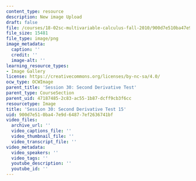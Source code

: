 ```yaml
---
content_type: resource
description: New image Upload
draft: false
file: /courses/18-02sc-multivariable-calculus-fall-2010/900d7e510ba47e9d64877ef2636741bf_MIT18_02SC_L10Brds_15.png
file_size: 15481
file_type: image/png
image_metadata:
  caption: ''
  credit: ''
  image-alt: ''
learning_resource_types:
- Image Gallery
license: https://creativecommons.org/licenses/by-nc-sa/4.0/
ocw_type: OCWImage
parent_title: 'Session 30: Second Derivative Test'
parent_type: CourseSection
parent_uid: 47187485-2c83-ac55-1b87-dcff9cb3f6cc
resourcetype: Image
title: 'Session 30: Second Derivative Test 15'
uid: 900d7e51-0ba4-7e9d-6487-7ef2636741bf
video_files:
  archive_url: ''
  video_captions_file: ''
  video_thumbnail_file: ''
  video_transcript_file: ''
video_metadata:
  video_speakers: ''
  video_tags: ''
  youtube_description: ''
  youtube_id: ''
---
```

